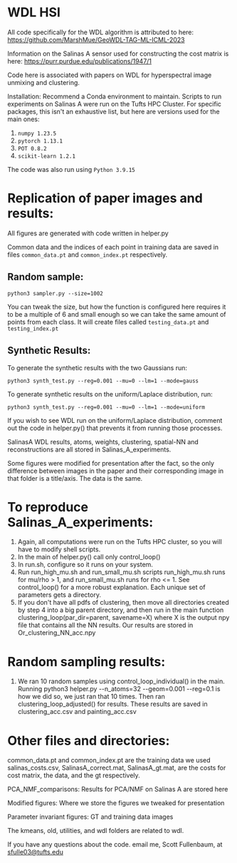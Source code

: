 # WDL HSI

All code specifically for the WDL algorithm is attributed to here: 
https://github.com/MarshMue/GeoWDL-TAG-ML-ICML-2023

Information on the Salinas A sensor used for constructing the cost matrix is here:
https://purr.purdue.edu/publications/1947/1

Code here is associated with papers on WDL for hyperspectral image unmixing and clustering.

Installation: 
Recommend a Conda environment to maintain. Scripts to run experiments on Salinas A were run on the Tufts HPC Cluster. For specific packages, this isn't an exhaustive list, but here are versions used for the main ones:
1. ```numpy 1.23.5```
2. ```pytorch 1.13.1```
3. ```POT 0.8.2 ```
4. ```scikit-learn 1.2.1```

The code was also run using ```Python 3.9.15```

# Replication of paper images and results: 
All figures are generated with code written in helper.py

Common data and the indices of each point in training data are saved in files ```common_data.pt``` and ```common_index.pt``` respectively. 

## Random sample: 

```python3 sampler.py --size=1002```

You can tweak the size, but how the function is configured here requires it to be a multiple of 6 and small enough so we can take the same amount of points from each class. 
It will create files called ```testing_data.pt``` and ```testing_index.pt```

## Synthetic Results:

To generate the synthetic results with the two Gaussians run: 

```python3 synth_test.py --reg=0.001 --mu=0 --lm=1 --mode=gauss```

To generate synthetic results on the uniform/Laplace distribution, run:

```python3 synth_test.py --reg=0.001 --mu=0 --lm=1 --mode=uniform```

If you wish to see WDL run on the uniform/Laplace distribution, comment out the code in helper.py() that prevents it from running those processes.

SalinasA WDL results, atoms, weights, clustering, spatial-NN and reconstructions are all stored in Salinas_A_experiments. 

Some figures were modified for presentation after the fact, so the only difference 
between images in the paper and their corresponding image in that folder is a 
title/axis. The data is the same.  

# To reproduce Salinas_A_experiments: 
1. Again, all computations were run on the Tufts HPC cluster, so you will have
to modify shell scripts.
2. In the main of helper.py() call only control_loop()
3. In run.sh, configure so it runs on your system.
4. Run run_high_mu.sh and run_small_mu.sh scripts
run_high_mu.sh runs for mu/rho > 1, and run_small_mu.sh runs for rho <= 1. See
control_loop() for a more robust explanation. Each unique set of parameters gets
a directory. 
5. If you don't have all pdfs of clustering, then move all directories created
by step 4 into a big parent directory, and then run in the main function 
clustering_loop(par_dir=parent, savename=X) where X is the output npy file
that contains all the NN results. Our results are stored in Or_clustering_NN_acc.npy

# Random sampling results:
1. We ran 10 random samples using control_loop_individual() in the main. Running
python3 helper.py --n_atoms=32 --geom=0.001 --reg=0.1 is how we did so, we just 
ran that 10 times. Then ran clustering_loop_adjusted() for results. These results
are saved in clustering_acc.csv and painting_acc.csv

# Other files and directories:
common_data.pt and common_index.pt are the training data we used
salinas_costs.csv, SalinasA_correct.mat, SalinasA_gt.mat, are the costs for cost matrix,
the data, and the gt respectively. 

PCA_NMF_comparisons: 
Results for PCA/NMF on Salinas A are stored here

Modified figures:
Where we store the figures we tweaked for presentation

Parameter invariant figures: 
GT and training data images

The kmeans, old, utilities, and wdl folders are related to wdl. 


If you have any questions about the code. email me, Scott Fullenbaum, at sfulle03@tufts.edu
